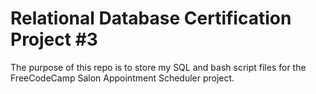 # Relational Database Certification Project #3
The purpose of this repo is to store my SQL and bash script files for the FreeCodeCamp Salon Appointment Scheduler project.

